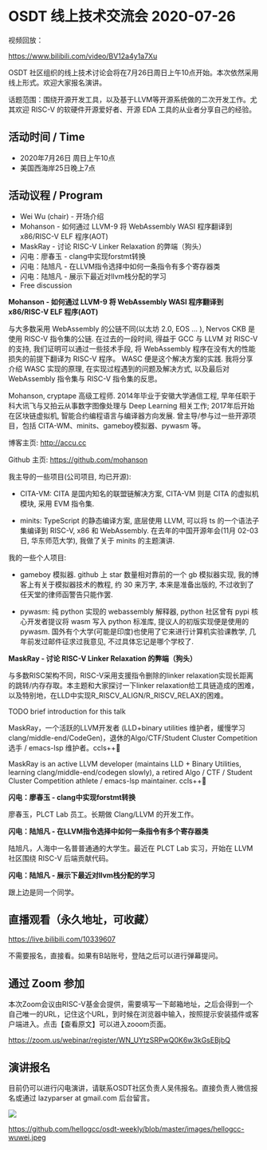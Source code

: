 # OSDT 线上技术交流会 2020-07-26

视频回放：

https://www.bilibili.com/video/BV12a4y1a7Xu

OSDT 社区组织的线上技术讨论会将在7月26日周日上午10点开始。本次依然采用线上形式。欢迎大家报名演讲。

话题范围：围绕开源开发工具，以及基于LLVM等开源系统做的二次开发工作。尤其欢迎 RISC-V 的软硬件开源爱好者、开源 EDA 工具的从业者分享自己的经验。

## 活动时间 / Time

- 2020年7月26日 周日上午10点
- 美国西海岸25日晚上7点

## 活动议程 / Program

- Wei Wu (chair) - 开场介绍
- Mohanson - 如何通过 LLVM-9 将 WebAssembly WASI 程序翻译到 x86/RISC-V ELF 程序(AOT)
- MaskRay - 讨论 RISC-V Linker Relaxation 的弊端（狗头）
- 闪电：廖春玉 - clang中实现forstmt转换
- 闪电：陆旭凡 - 在LLVM指令选择中如何一条指令有多个寄存器类
- 闪电：陆旭凡 - 展示下最近对llvm栈分配的学习
- Free discussion

**Mohanson - 如何通过 LLVM-9 将 WebAssembly WASI 程序翻译到 x86/RISC-V ELF 程序(AOT)**

与大多数采用 WebAssembly 的公链不同(以太坊 2.0, EOS ... ), Nervos CKB 是使用 RISC-V 指令集的公链. 在过去的一段时间, 得益于 GCC 与 LLVM 对 RISC-V 的支持, 我们证明可以通过一些技术手段, 将 WebAssembly 程序在没有大的性能损失的前提下翻译为 RISC-V 程序。 WASC 便是这个解决方案的实践. 我将分享介绍 WASC 实现的原理, 在实现过程遇到的问题及解决方式, 以及最后对 WebAssembly 指令集与 RISC-V 指令集的反思。

Mohanson, cryptape 高级工程师. 2014年毕业于安徽大学通信工程, 早年任职于科大讯飞与又拍云从事数字图像处理与 Deep Learning 相关工作; 2017年后开始在区块链虚拟机, 智能合约编程语言与编译器方向发展. 曾主导/参与过一些开源项目，包括 CITA-WM、minits、gameboy模拟器、pywasm 等。

博客主页: http://accu.cc

Github 主页: https://github.com/mohanson

我主导的一些项目(公司项目, 均已开源):

- CITA-VM: CITA 是国内知名的联盟链解决方案, CITA-VM 则是 CITA 的虚拟机模块, 采用 EVM 指令集.

- minits: TypeScript 的静态编译方案, 底层使用 LLVM, 可以将 ts 的一个语法子集编译到 RISC-V, x86 和 WebAssembly. 在去年的中国开源年会(11月 02-03日, 华东师范大学), 我做了关于 minits 的主题演讲.

我的一些个人项目:

- gameboy 模拟器. github 上 star 数量相对靠前的一个 gb 模拟器实现, 我的博客上有关于模拟器技术的教程, 约 30 来万字, 本来是准备出版的, 不过收到了任天堂的律师函警告只能作罢.

- pywasm: 纯 python 实现的 webassembly 解释器, python 社区曾有 pypi 核心开发者提议将 wasm 写入 python 标准库, 提议人的初版实现便是使用的 pywasm. 国外有个大学(可能是印度)也使用了它来进行计算机实验课教学, 几年前发过邮件征求过我意见, 不过具体忘记是哪个学校了.

**MaskRay - 讨论 RISC-V Linker Relaxation 的弊端（狗头）**

与多数RISC架构不同，RISC-V采用支援指令删除的linker relaxation实现长距离的跳转/内存存取。本主题和大家探讨一下linker relaxation给工具链造成的困难，以及特别地，在LLD中实现R_RISCV_ALIGN/R_RISCV_RELAX的困难。

TODO brief introduction for this talk

MaskRay，一个活跃的LLVM开发者 (LLD+binary utilities 维护者，缓慢学习 clang/middle-end/CodeGen)，退休的Algo/CTF/Student Cluster Competition 选手 / emacs-lsp 维护者。ccls++🎉

MaskRay is an active LLVM developer (maintains LLD + Binary Utilities, learning clang/middle-end/codegen slowly), a retired Algo / CTF / Student Cluster Competition athlete / emacs-lsp maintainer. ccls++🎉


**闪电：廖春玉 - clang中实现forstmt转换**

廖春玉，PLCT Lab 员工。长期做 Clang/LLVM 的开发工作。

**闪电：陆旭凡 - 在LLVM指令选择中如何一条指令有多个寄存器类**

陆旭凡，人海中一名普普通通的大学生。最近在 PLCT Lab 实习，开始在 LLVM 社区围绕 RISC-V 后端贡献代码。

**闪电：陆旭凡 - 展示下最近对llvm栈分配的学习**

跟上边是同一个同学。

## 直播观看（永久地址，可收藏）

https://live.bilibili.com/10339607

不需要报名，直接看。如果有B站账号，登陆之后可以进行弹幕提问。

## 通过 Zoom 参加

本次Zoom会议由RISC-V基金会提供，需要填写一下邮箱地址，之后会得到一个自己唯一的URL，记住这个URL，到时候在浏览器中输入，按照提示安装插件或客户端进入。点击【查看原文】可以进入zooom页面。

https://zoom.us/webinar/register/WN_UYtzSRPwQ0K6w3kGsEBjbQ

## 演讲报名

目前仍可以进行闪电演讲，请联系OSDT社区负责人吴伟报名。直接负责人微信报名或通过 lazyparser at gmail.com 后台留言。

![](https://github.com/hellogcc/osdt-weekly/blob/master/images/hellogcc-wuwei.jpeg)

https://github.com/hellogcc/osdt-weekly/blob/master/images/hellogcc-wuwei.jpeg
